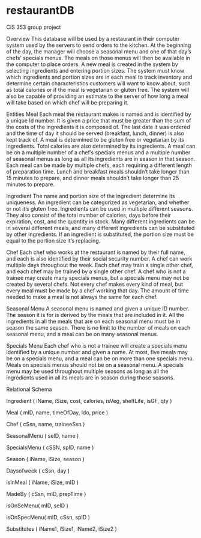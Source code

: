 restaurantDB
============

CIS 353 group project


Overview
This database will be used by a restaurant in their computer system used by the servers to send orders to the kitchen. At the beginning of the day, the manager will choose a seasonal menu and one of that day’s chefs’ specials menus. The meals on those menus will then be available in the computer to place orders. A new meal is created in the system by selecting ingredients and entering portion sizes. The system must know which ingredients and portion sizes are in each meal to track inventory and determine certain characteristics customers will want to know about, such as total calories or if the meal is vegetarian or gluten free. The system will also be capable of providing an estimate to the server of how long a meal will take based on which chef will be preparing it. 

Entities
Meal 
Each meal the restaurant makes is named and is identified by a unique Id number. It is given a price that must be greater than the sum of the costs of the ingredients it is composed of. The last date it was ordered and the time of day it should be served (breakfast, lunch, dinner) is also kept track of. A meal is determined to be gluten free or vegetarian by its ingredients. Total calories are also determined by its ingredients. A meal can be on a multiple number of a chef’s specials menus and a multiple number of seasonal menus as long as all its ingredients are in season in that season. Each meal can be made by multiple chefs, each requiring a different length of preparation time. Lunch and breakfast meals shouldn’t take longer than 15 minutes to prepare, and dinner meals shouldn’t take longer than 25 minutes to prepare. 

Ingredient
The name and portion size of the ingredient determine its uniqueness. An ingredient can be categorized as vegetarian, and whether or not it’s gluten free. Ingredients can be used in multiple different seasons. They also consist of the total number of calories, days before their expiration, cost, and the quantity in stock. Many different ingredients can be in several different meals, and many different ingredients can be substituted by other ingredients. If an ingredient is substituted, the portion size must be equal to the portion size it’s replacing. 

Chef
Each chef who works at the restaurant is named by their full name, and each is also identified by their social security number.  A chef can work multiple days throughout the week.  Each chef may train a single other chef, and each chef may be trained by a single other chef.  A chef who is not a trainee may create many specials menus, but a specials menu may not be created by several chefs.  Not every chef makes every kind of meal, but every meal must be made by a chef working that day.  The amount of time needed to make a meal is not always the same for each chef.

Seasonal Menu
A seasonal menu is named and given a unique ID number. The season it is for is derived by the meals that are included in it. All the ingredients in all the meals that are on each seasonal menu must be in season the same season. There is no limit to the number of meals on each seasonal menu, and a meal can be on many seasonal menus. 

Specials Menu
Each chef who is not a trainee will create a specials menu identified by a unique number and given a name. At most, five meals may be on a specials menu, and a meal can be on more than one specials menu. Meals on specials menus should not be on a seasonal menu. A specials menu may be used throughout multiple seasons as long as all the ingredients used in all its meals are in season during those seasons. 

Relational Schema

Ingredient ( iName, iSize, cost, calories, isVeg, shelfLife, isGF, qty )

Meal ( mID, name, timeOfDay, ldo, price ) 

Chef ( cSsn, name, traineeSsn )

SeasonalMenu ( seID, name )

SpecialsMenu ( cSSN, spID, name )

Season ( iName, iSize, season )

Daysofweek ( cSsn, day )

isInMeal ( iName, iSize, mID )

MadeBy ( cSsn, mID, prepTime )

isOnSeMenu( mID, seID )

isOnSpecMenu( mID, cSsn, spID )

Substitutes ( iName1, iSize1, iName2, iSize2 )
